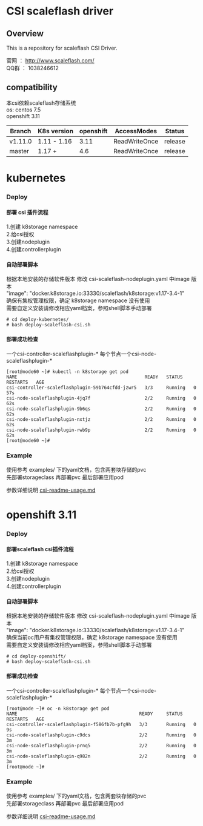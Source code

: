 # CSI scaleflash driver

## Overview
This is a repository for scaleflash CSI Driver.

官网 ： http://www.scaleflash.com/  
QQ群 ： 1038246612  

## compatibility
本csi依赖scaleflash存储系统  
os: centos 7.5  
openshift 3.11  

|Branch  | K8s version | openshift | AccessModes   | Status  |
|--------|-------------|-----------|---------------|---------|
|v1.11.0 | 1.11 - 1.16 | 3.11      | ReadWriteOnce | release |
|master  | 1.17 +      | 4.6       | ReadWriteOnce | release |

# kubernetes
### Deploy
#### 部署 csi 插件流程  
1.创建 k8storage namespace  
2.给csi授权  
3.创建nodeplugin  
4.创建controllerplugin  

#### 自动部署脚本
根据本地安装的存储软件版本 修改 csi-scaleflash-nodeplugin.yaml 中image 版本  
"image": "docker.k8storage.io:33330/scaleflash/k8storage:v1.17-3.4-1"  
确保有集权管理权限，确定 k8storage namespace 没有使用  
需要自定义安装请修改相应yaml档案，参照shell脚本手动部署  
```
# cd deploy-kubernetes/
# bash deploy-scaleflash-csi.sh
```

#### 部署成功检查
一个csi-controller-scaleflashplugin-*
每个节点一个csi-node-scaleflashplugin-*
```
[root@node60 ~]# kubectl -n k8storage get pod
NAME                                               READY   STATUS    RESTARTS   AGE
csi-controller-scaleflashplugin-59b764cfdd-jzwr5   3/3     Running   0          57s
csi-node-scaleflashplugin-4jq7f                    2/2     Running   0          62s
csi-node-scaleflashplugin-9b6qs                    2/2     Running   0          62s
csi-node-scaleflashplugin-nxtjz                    2/2     Running   0          62s
csi-node-scaleflashplugin-rwb9p                    2/2     Running   0          62s
[root@node60 ~]#
```

### Example
使用参考 examples/ 下的yaml文档，包含两套块存储的pvc  
先部署storageclass 再部署pvc 最后部署应用pod 

参数详细说明 [csi-readme-usage.md](examples/csi-readme-usage.md)  





# openshift 3.11
### Deploy
#### 部署scaleflash csi插件流程  
1.创建 k8storage namespace  
2.给csi授权  
3.创建nodeplugin  
4.创建controllerplugin  

#### 自动部署脚本
根据本地安装的存储软件版本 修改 csi-scaleflash-nodeplugin.yaml 中image 版本  
"image": "docker.k8storage.io:33330/scaleflash/k8storage:v1.17-3.4-1"  
确保当前oc用户有集权管理权限，确定 k8storage namespace 没有使用  
需要自定义安装请修改相应yaml档案，参照shell脚本手动部署
```
# cd deploy-openshift/
# bash deploy-scaleflash-csi.sh
```

#### 部署成功检查
一个csi-controller-scaleflashplugin-*
每个节点一个csi-node-scaleflashplugin-*
```
[root@node ~]# oc -n k8storage get pod
NAME                                             READY     STATUS    RESTARTS   AGE
csi-controller-scaleflashplugin-f586fb7b-pfg9h   3/3       Running   0          9s
csi-node-scaleflashplugin-c9dcs                  2/2       Running   0          3m
csi-node-scaleflashplugin-prnq5                  2/2       Running   0          3m
csi-node-scaleflashplugin-q982n                  2/2       Running   0          3m
[root@node ~]#
```

### Example
使用参考 examples/ 下的yaml文档，包含两套块存储的pvc  
先部署storageclass 再部署pvc 最后部署应用pod 

参数详细说明 [csi-readme-usage.md](examples/csi-readme-usage.md)  


